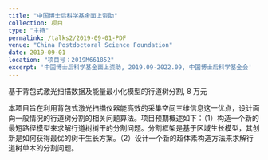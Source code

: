 ```yaml
---
title: "中国博士后科学基金面上资助"
collection: 项目
type: "主持"
permalink: /talks2/2019-09-01-PDF
venue: "China Postdoctoral Science Foundation"
date: 2019-09-01
location: "项目号：2019M661852"
excerpt: '中国博士后科学基金面上资助, 2019.09-2022.09, 中国博士后科学基金会'
---
```


基于背包式激光扫描数据及能量最小化模型的行道树分割, 8 万元

本项目旨在利用背包式激光扫描仪器能高效的采集空间三维信息这一优点，设计面向一般情况的行道树分割的相关问题算法。项目预期概述如下：（1）构造一个新的最短路径模型来求解行道树树干的分割问题。分割框架是基于区域生长模型，其创新是如何获得最优的树干生长方案。（2）设计一个新的超体素构造方法来求解行道树单木的分割问题。